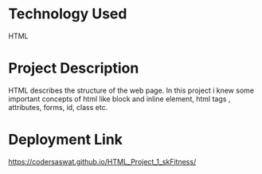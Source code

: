 # Technology Used
HTML
# Project Description
HTML describes the structure of the web page. In this project i knew some important concepts of html like block and inline element, html tags , attributes, forms, id, class etc.
# Deployment Link
https://codersaswat.github.io/HTML_Project_1_skFitness/
